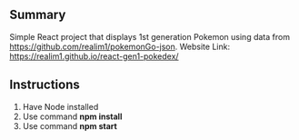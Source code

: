 ## Summary
Simple React project that displays 1st generation Pokemon using data from https://github.com/realim1/pokemonGo-json.
Website Link: https://realim1.github.io/react-gen1-pokedex/

## Instructions
1. Have Node installed
2. Use command **npm install**
3. Use command **npm start**
